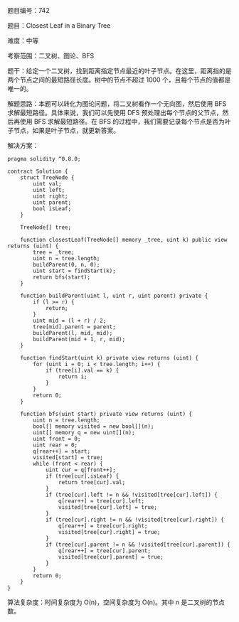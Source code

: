 题目编号：742

题目：Closest Leaf in a Binary Tree

难度：中等

考察范围：二叉树、图论、BFS

题干：给定一个二叉树，找到距离指定节点最近的叶子节点。在这里，距离指的是两个节点之间的最短路径长度。树中的节点不超过 1000 个，且每个节点的值都是唯一的。

解题思路：本题可以转化为图论问题，将二叉树看作一个无向图，然后使用 BFS 求解最短路径。具体来说，我们可以先使用 DFS 预处理出每个节点的父节点，然后再使用 BFS 求解最短路径。在 BFS 的过程中，我们需要记录每个节点是否为叶子节点，如果是叶子节点，就更新答案。

解决方案：

```
pragma solidity ^0.8.0;

contract Solution {
    struct TreeNode {
        uint val;
        uint left;
        uint right;
        uint parent;
        bool isLeaf;
    }

    TreeNode[] tree;

    function closestLeaf(TreeNode[] memory _tree, uint k) public view returns (uint) {
        tree = _tree;
        uint n = tree.length;
        buildParent(0, n, 0);
        uint start = findStart(k);
        return bfs(start);
    }

    function buildParent(uint l, uint r, uint parent) private {
        if (l >= r) {
            return;
        }
        uint mid = (l + r) / 2;
        tree[mid].parent = parent;
        buildParent(l, mid, mid);
        buildParent(mid + 1, r, mid);
    }

    function findStart(uint k) private view returns (uint) {
        for (uint i = 0; i < tree.length; i++) {
            if (tree[i].val == k) {
                return i;
            }
        }
        return 0;
    }

    function bfs(uint start) private view returns (uint) {
        uint n = tree.length;
        bool[] memory visited = new bool[](n);
        uint[] memory q = new uint[](n);
        uint front = 0;
        uint rear = 0;
        q[rear++] = start;
        visited[start] = true;
        while (front < rear) {
            uint cur = q[front++];
            if (tree[cur].isLeaf) {
                return tree[cur].val;
            }
            if (tree[cur].left != n && !visited[tree[cur].left]) {
                q[rear++] = tree[cur].left;
                visited[tree[cur].left] = true;
            }
            if (tree[cur].right != n && !visited[tree[cur].right]) {
                q[rear++] = tree[cur].right;
                visited[tree[cur].right] = true;
            }
            if (tree[cur].parent != n && !visited[tree[cur].parent]) {
                q[rear++] = tree[cur].parent;
                visited[tree[cur].parent] = true;
            }
        }
        return 0;
    }
}
```

算法复杂度：时间复杂度为 O(n)，空间复杂度为 O(n)。其中 n 是二叉树的节点数。